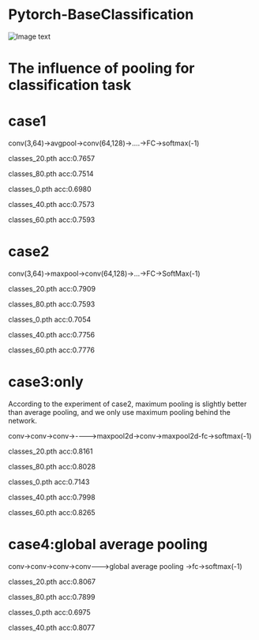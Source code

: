 # Pytorch-BaseClassification
![Image text]()
# The influence of pooling for classification task
# case1
conv(3,64)->avgpool->conv(64,128)->....->FC->softmax(-1)

classes_20.pth acc:0.7657

classes_80.pth acc:0.7514

classes_0.pth acc:0.6980

classes_40.pth acc:0.7573

classes_60.pth acc:0.7593

# case2
conv(3,64)->maxpool->conv(64,128)->...->FC->SoftMax(-1)

classes_20.pth acc:0.7909

classes_80.pth acc:0.7593

classes_0.pth acc:0.7054

classes_40.pth acc:0.7756

classes_60.pth acc:0.7776

# case3:only 
According to the experiment of case2, maximum pooling is slightly better than average pooling, and we only use maximum pooling behind the network.

conv->conv->conv->--——>maxpool2d->conv->maxpool2d-fc->softmax(-1)

classes_20.pth acc:0.8161

classes_80.pth acc:0.8028

classes_0.pth acc:0.7143

classes_40.pth acc:0.7998

classes_60.pth acc:0.8265
# case4:global average pooling 
conv->conv->conv->conv--->global average pooling ->fc->softmax(-1)

classes_20.pth acc:0.8067

classes_80.pth acc:0.7899

classes_0.pth acc:0.6975

classes_40.pth acc:0.8077

